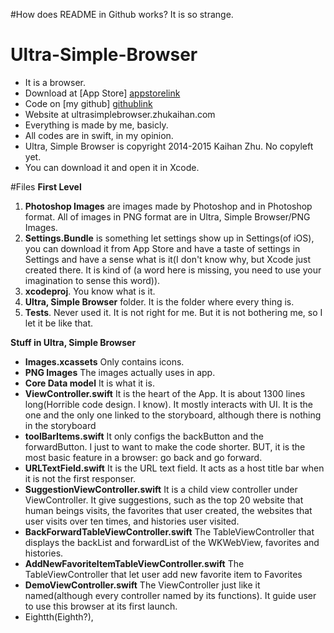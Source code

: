 #How does README in Github works? It is so strange.
# Ultra-Simple-Browser
* It is a browser.
* Download at [App Store] [appstorelink]
* Code on [my github] [githublink]
* Website at ultrasimplebrowser.zhukaihan.com
* Everything is made by me, basicly. 
* All codes are in swift, in my opinion. 
* Ultra, Simple Browser is copyright 2014-2015 Kaihan Zhu. No copyleft yet. 
* You can download it and open it in Xcode. 

#Files
**First Level**

1. **Photoshop Images** are images made by Photoshop and in Photoshop format. All of images in PNG format are in Ultra, Simple Browser/PNG Images. 
2. **Settings.Bundle** is something let settings show up in Settings(of iOS), you can download it from App Store and have a taste of settings in Settings and have a sense what is it(I don't know why, but Xcode just created there. It is kind of (a word here is missing, you need to use your imagination to sense this word)).
3. **xcodeproj**. You know what is it.
4. **Ultra, Simple Browser** folder. It is the folder where every thing is. 
5. **Tests**. Never used it. It is not right for me. But it is not bothering me, so I let it be like that.

**Stuff in Ultra, Simple Browser**

* **Images.xcassets** Only contains icons. 
* **PNG Images** The images actually uses in app. 
* **Core Data model** It is what it is. 
* **ViewController.swift** It is the heart of the App. It is about 1300 lines long(Horrible code design. I know). It mostly interacts with UI. It is the one and the only one linked to the storyboard, although there is nothing in the storyboard
* **toolBarItems.swift** It only configs the backButton and the forwardButton. I just to want to make the code shorter. BUT, it is the most basic feature in a browser: go back and go forward. 
* **URLTextField.swift** It is the URL text field. It acts as a host title bar when it is not the first responser. 
* **SuggestionViewController.swift** It is a child view controller under ViewController. It give suggestions, such as the top 20 website that human beings visits, the favorites that user created,                   the websites that user visits over ten times, and histories user visited. 
* **BackForwardTableViewController.swift** The TableViewController that displays the backList and forwardList of the WKWebView, favorites and histories. 
* **AddNewFavoriteItemTableViewController.swift** The TableViewController that let user add new favorite item to Favorites
* **DemoViewController.swift** The ViewController just like it named(although every controller named by its functions). It guide user to use this browser at its first launch. 
* Eightth(Eighth?), 

[appstorelink]: http://itunes.apple.com/us/app/ultra-simple-browser/id952551914?mt=8
[githublink]: http://github.com/zhukaihan/Ultra-Simple-Browser
